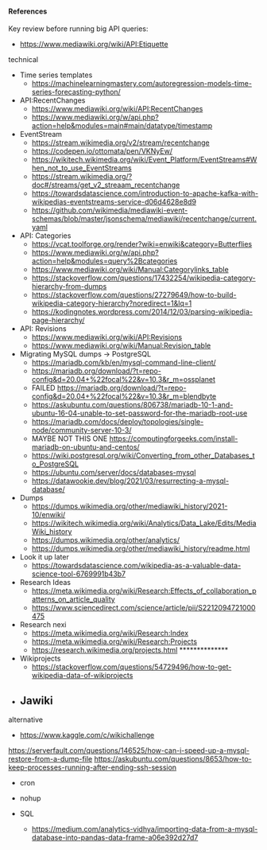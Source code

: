 #### References

Key review before running big API queries:
- https://www.mediawiki.org/wiki/API:Etiquette

technical
- Time series templates
    - https://machinelearningmastery.com/autoregression-models-time-series-forecasting-python/
- API:RecentChanges
    - https://www.mediawiki.org/wiki/API:RecentChanges
    - https://www.mediawiki.org/w/api.php?action=help&modules=main#main/datatype/timestamp
- EventStream
    - https://stream.wikimedia.org/v2/stream/recentchange
    - https://codepen.io/ottomata/pen/VKNyEw/
    - https://wikitech.wikimedia.org/wiki/Event_Platform/EventStreams#When_not_to_use_EventStreams
    - https://stream.wikimedia.org/?doc#/streams/get_v2_streaam_recentchange
    - https://towardsdatascience.com/introduction-to-apache-kafka-with-wikipedias-eventstreams-service-d06d4628e8d9
    - https://github.com/wikimedia/mediawiki-event-schemas/blob/master/jsonschema/mediawiki/recentchange/current.yaml
- API: Categories
    - https://vcat.toolforge.org/render?wiki=enwiki&category=Butterflies
    - https://www.mediawiki.org/w/api.php?action=help&modules=query%2Bcategories
    - https://www.mediawiki.org/wiki/Manual:Categorylinks_table
    - https://stackoverflow.com/questions/17432254/wikipedia-category-hierarchy-from-dumps
    - https://stackoverflow.com/questions/27279649/how-to-build-wikipedia-category-hierarchy?noredirect=1&lq=1
    - https://kodingnotes.wordpress.com/2014/12/03/parsing-wikipedia-page-hierarchy/
- API: Revisions
    - https://www.mediawiki.org/wiki/API:Revisions
    - https://www.mediawiki.org/wiki/Manual:Revision_table
- Migrating MySQL dumps -> PostgreSQL
    - https://mariadb.com/kb/en/mysql-command-line-client/
    - https://mariadb.org/download/?t=repo-config&d=20.04+%22focal%22&v=10.3&r_m=ossplanet
    - FAILED https://mariadb.org/download/?t=repo-config&d=20.04+%22focal%22&v=10.3&r_m=blendbyte
    - https://askubuntu.com/questions/806738/mariadb-10-1-and-ubuntu-16-04-unable-to-set-password-for-the-mariadb-root-use
    - https://mariadb.com/docs/deploy/topologies/single-node/community-server-10-3/
    - MAYBE NOT THIS ONE https://computingforgeeks.com/install-mariadb-on-ubuntu-and-centos/
    - https://wiki.postgresql.org/wiki/Converting_from_other_Databases_to_PostgreSQL
    - https://ubuntu.com/server/docs/databases-mysql
    - https://datawookie.dev/blog/2021/03/resurrecting-a-mysql-database/
- Dumps
    - https://dumps.wikimedia.org/other/mediawiki_history/2021-10/enwiki/
    - https://wikitech.wikimedia.org/wiki/Analytics/Data_Lake/Edits/MediaWiki_history
    - https://dumps.wikimedia.org/other/analytics/
    - https://dumps.wikimedia.org/other/mediawiki_history/readme.html
- Look it up later
    - https://towardsdatascience.com/wikipedia-as-a-valuable-data-science-tool-6769991b43b7
- Research Ideas
    - https://meta.wikimedia.org/wiki/Research:Effects_of_collaboration_patterns_on_article_quality
    - https://www.sciencedirect.com/science/article/pii/S2212094721000475
- Research nexi
    - https://meta.wikimedia.org/wiki/Research:Index
    - https://meta.wikimedia.org/wiki/Research:Projects
    - https://research.wikimedia.org/projects.html                   **************
- Wikiprojects
    - https://stackoverflow.com/questions/54729496/how-to-get-wikipedia-data-of-wikiprojects
- Jawiki
    - 
alternative
- https://www.kaggle.com/c/wikichallenge

https://serverfault.com/questions/146525/how-can-i-speed-up-a-mysql-restore-from-a-dump-file 
https://askubuntu.com/questions/8653/how-to-keep-processes-running-after-ending-ssh-session

- cron
- nohup

- SQL
    - https://medium.com/analytics-vidhya/importing-data-from-a-mysql-database-into-pandas-data-frame-a06e392d27d7